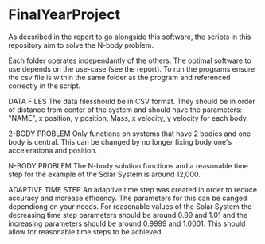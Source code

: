 # FinalYearProject

As decsribed in the report to go alongside this software, the scripts in this repository aim to solve the N-body problem.

Each folder operates independantly of the others.
The optimal software to use depends on the use-case (see the report).
To run the programs ensure the csv file is within the same folder as the program and referenced correctly in the script.


DATA FILES
The data filesshould be in CSV format. They should be in order of distance from center of the system and should have the parameters:        "NAME", x position, y position, Mass, x velocity, y velocity
for each body.

2-BODY PROBLEM
Only functions on systems that have 2 bodies and one body is central. This can be changed by no longer fixing body one's accelerationa and position.

N-BODY PROBLEM
The N-body solution functions and a reasonable time step for the example of the Solar System is around 12,000.

ADAPTIVE TIME STEP
An adaptive time step was created in order to reduce accuracy and increase efficency. The parameters for this can be canged dependiong on your needs. For reasonable values of the Solar System the decreasing time step parameters should be around 0.99 and 1.01 and the increasing parameters should be around 0.9999 and 1.0001. This should allow for reasonable time steps to be achieved.
